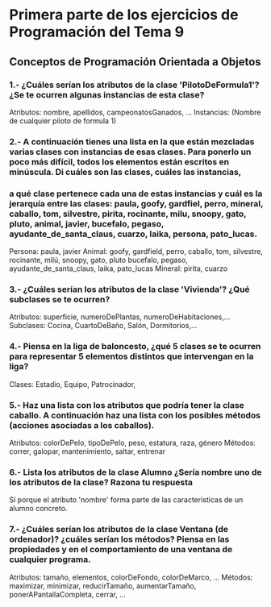 # Primera parte de los ejercicios de Programación del Tema 9

## Conceptos de Programación Orientada a Objetos

### 1.- ¿Cuáles serían los atributos de la clase 'PilotoDeFormula1'? ¿Se te ocurren algunas instancias de esta clase?

Atributos: nombre, apellidos, campeonatosGanados, ...
Instancias: (Nombre de cualquier piloto de formula 1)

### 2.- A continuación tienes una lista en la que están mezcladas varias clases con instancias de esas clases. Para ponerlo un poco más difícil, todos los elementos están escritos en minúscula. Di cuáles son las clases, cuáles las instancias,
### a qué clase pertenece cada una de estas instancias y cuál es la jerarquía entre las clases: paula, goofy, gardfiel, perro, mineral, caballo, tom, silvestre, pirita, rocinante, milu, snoopy, gato, pluto, animal, javier, bucefalo, pegaso, ayudante_de_santa_claus, cuarzo, laika, persona, pato_lucas.

Persona: paula, javier
Animal: goofy, gardfield, perro, caballo, tom, silvestre, rocinante, milú, snoopy, gato, pluto
bucefalo, pegaso, ayudante_de_santa_claus, laika, pato_lucas
Mineral: pirita, cuarzo

### 3.- ¿Cuáles serían los atributos de la clase 'Vivienda'? ¿Qué subclases se te ocurren?

Atributos: superficie, numeroDePlantas, numeroDeHabitaciones,...
Subclases: Cocina, CuartoDeBaño, Salón, Dormitorios,...

### 4.- Piensa en la liga de baloncesto, ¿qué 5 clases se te ocurren para representar 5 elementos distintos que intervengan en la liga?

Clases: Estadio, Equipo, Patrocinador, 

### 5.- Haz una lista con los atributos que podría tener la clase caballo. A continuación haz una lista con los posibles métodos (acciones asociadas a los caballos).

Atributos: colorDePelo, tipoDePelo, peso, estatura, raza, género
Métodos: correr, galopar, mantenimiento, saltar, entrenar

### 6.- Lista los atributos de la clase Alumno ¿Sería nombre uno de los atributos de la clase? Razona tu respuesta

Sí porque el atributo 'nombre' forma parte de las características de un alumno concreto.

### 7.- ¿Cuáles serían los atributos de la clase Ventana (de ordenador)? ¿cuáles serían los métodos? Piensa en las propiedades y en el comportamiento de una ventana de cualquier programa.

Atributos: tamaño, elementos, colorDeFondo, colorDeMarco, ...
Métodos: maximizar, minimizar, reducirTamaño, aumentarTamaño, ponerAPantallaCompleta, cerrar, ...